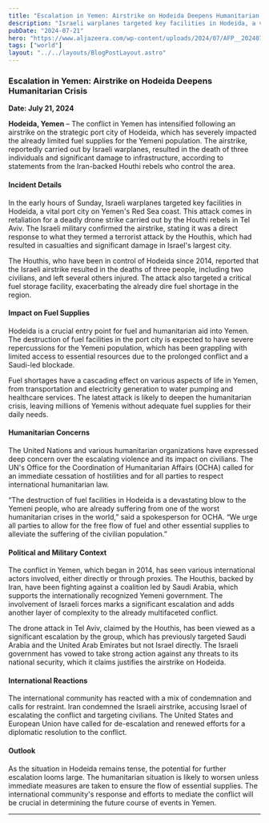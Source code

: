 ```yaml
---
title: "Escalation in Yemen: Airstrike on Hodeida Deepens Humanitarian Crisis"
description: "Israeli warplanes targeted key facilities in Hodeida, a vital port city on Yemen's Red Sea coast."
pubDate: "2024-07-21"
hero: "https://www.aljazeera.com/wp-content/uploads/2024/07/AFP__20240720__364N2BX__v2__HighRes__TopshotYemenPalestinianIsraelConflict-1721493754.jpg?resize=770%2C513&quality=80"
tags: ["world"]
layout: "../../layouts/BlogPostLayout.astro"
---
```

### Escalation in Yemen: Airstrike on Hodeida Deepens Humanitarian Crisis

**Date: July 21, 2024**

**Hodeida, Yemen** – The conflict in Yemen has intensified following an airstrike on the strategic port city of Hodeida, which has severely impacted the already limited fuel supplies for the Yemeni population. The airstrike, reportedly carried out by Israeli warplanes, resulted in the death of three individuals and significant damage to infrastructure, according to statements from the Iran-backed Houthi rebels who control the area.

#### **Incident Details**

In the early hours of Sunday, Israeli warplanes targeted key facilities in Hodeida, a vital port city on Yemen's Red Sea coast. This attack comes in retaliation for a deadly drone strike carried out by the Houthi rebels in Tel Aviv. The Israeli military confirmed the airstrike, stating it was a direct response to what they termed a terrorist attack by the Houthis, which had resulted in casualties and significant damage in Israel's largest city.

The Houthis, who have been in control of Hodeida since 2014, reported that the Israeli airstrike resulted in the deaths of three people, including two civilians, and left several others injured. The attack also targeted a critical fuel storage facility, exacerbating the already dire fuel shortage in the region.

#### **Impact on Fuel Supplies**

Hodeida is a crucial entry point for fuel and humanitarian aid into Yemen. The destruction of fuel facilities in the port city is expected to have severe repercussions for the Yemeni population, which has been grappling with limited access to essential resources due to the prolonged conflict and a Saudi-led blockade.

Fuel shortages have a cascading effect on various aspects of life in Yemen, from transportation and electricity generation to water pumping and healthcare services. The latest attack is likely to deepen the humanitarian crisis, leaving millions of Yemenis without adequate fuel supplies for their daily needs.

#### **Humanitarian Concerns**

The United Nations and various humanitarian organizations have expressed deep concern over the escalating violence and its impact on civilians. The UN's Office for the Coordination of Humanitarian Affairs (OCHA) called for an immediate cessation of hostilities and for all parties to respect international humanitarian law.

“The destruction of fuel facilities in Hodeida is a devastating blow to the Yemeni people, who are already suffering from one of the worst humanitarian crises in the world,” said a spokesperson for OCHA. “We urge all parties to allow for the free flow of fuel and other essential supplies to alleviate the suffering of the civilian population.”

#### **Political and Military Context**

The conflict in Yemen, which began in 2014, has seen various international actors involved, either directly or through proxies. The Houthis, backed by Iran, have been fighting against a coalition led by Saudi Arabia, which supports the internationally recognized Yemeni government. The involvement of Israeli forces marks a significant escalation and adds another layer of complexity to the already multifaceted conflict.

The drone attack in Tel Aviv, claimed by the Houthis, has been viewed as a significant escalation by the group, which has previously targeted Saudi Arabia and the United Arab Emirates but not Israel directly. The Israeli government has vowed to take strong action against any threats to its national security, which it claims justifies the airstrike on Hodeida.

#### **International Reactions**

The international community has reacted with a mix of condemnation and calls for restraint. Iran condemned the Israeli airstrike, accusing Israel of escalating the conflict and targeting civilians. The United States and European Union have called for de-escalation and renewed efforts for a diplomatic resolution to the conflict.

#### **Outlook**

As the situation in Hodeida remains tense, the potential for further escalation looms large. The humanitarian situation is likely to worsen unless immediate measures are taken to ensure the flow of essential supplies. The international community's response and efforts to mediate the conflict will be crucial in determining the future course of events in Yemen.

---
